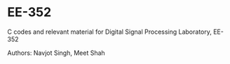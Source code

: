 EE-352
=============

C codes and relevant material for Digital Signal Processing Laboratory, EE-352

Authors: Navjot Singh, Meet Shah

